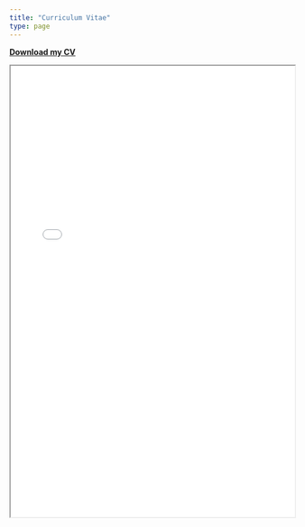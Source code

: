 ```yaml
---
title: "Curriculum Vitae"
type: page
---
```



[**Download my CV**](/uploads/lucalooser_cv.pdf)

<iframe src="/uploads/lucalooser_cv.pdf" width="100%" height="800px"></iframe>



